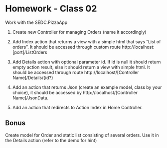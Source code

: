 # Homework - Class 02
Work with the SEDC.PizzaApp

1. Create new Controller for managing Orders (name it accordingly)

2. Add Index action that returns a view with a simple html that says “List of orders”. 
It should be accessed through custom route http://localhost:[port]/ListOrders

3. Add Details action with optional parameter id. 
If id is null it should return empty action result, else it should return a view with simple html. It should be accessed through route http://localhost/[Controller Name]/Details/{id?}

4. Add an action that returns Json (create an example model, class by your choice), it should be accessed by http://localhost/[Controller Name]/JsonData.

5. Add an action that redirects to Action Index in Home Controller.

## Bonus
Create model for Order and static list consisting of several orders. Use it in the Details action (refer to the demo for hint)

